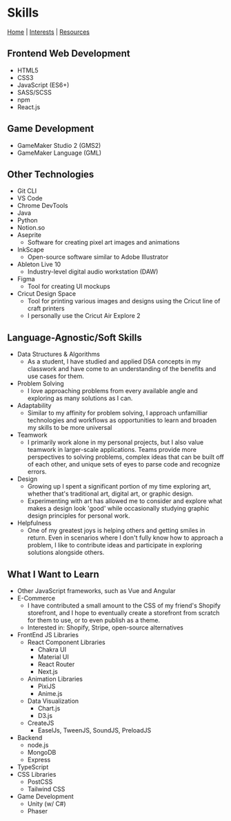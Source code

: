 # Skills

[Home](README.md) | [Interests](INTERESTS.md) | [Resources](RESOURCES.md)

## Frontend Web Development

- HTML5
- CSS3
- JavaScript (ES6+)
- SASS/SCSS
- npm
- React.js

## Game Development

- GameMaker Studio 2 (GMS2)
- GameMaker Language (GML)

## Other Technologies

- Git CLI
- VS Code
- Chrome DevTools
- Java
- Python
- Notion.so
- Aseprite
  - Software for creating pixel art images and animations
- InkScape
  - Open-source software similar to Adobe Illustrator
- Ableton Live 10
  - Industry-level digital audio workstation (DAW)
- Figma
  - Tool for creating UI mockups
- Cricut Design Space
  - Tool for printing various images and designs using the Cricut line of craft printers
  - I personally use the Cricut Air Explore 2

## Language-Agnostic/Soft Skills

- Data Structures & Algorithms
  - As a student, I have studied and applied DSA concepts in my classwork and have come to an understanding of the benefits and use cases for them.
- Problem Solving
  - I love approaching problems from every available angle and exploring as many solutions as I can.
- Adaptability
  - Similar to my affinity for problem solving, I approach unfamilliar technologies and workflows as opportunities to learn and broaden my skills to be more universal
- Teamwork
  - I primarily work alone in my personal projects, but I also value teamwork in larger-scale applications. Teams provide more perspectives to solving problems, complex ideas that can be built off of each other, and unique sets of eyes to parse code and recognize errors.
- Design
  - Growing up I spent a significant portion of my time exploring art, whether that's traditional art, digital art, or graphic design.
  - Experimenting with art has allowed me to consider and explore what makes a design look 'good' while occasionally studying graphic design principles for personal work.
- Helpfulness
  - One of my greatest joys is helping others and getting smiles in return. Even in scenarios where I don't fully know how to approach a problem, I like to contribute ideas and participate in exploring solutions alongside others.

## What I Want to Learn

- Other JavaScript frameworks, such as Vue and Angular
- E-Commerce
  - I have contributed a small amount to the CSS of my friend's Shopify storefront, and I hope to eventually create a storefront from scratch for them to use, or to even publish as a theme.
  - Interested in: Shopify, Stripe, open-source alternatives
- FrontEnd JS Libraries
  - React Component Libraries
    - Chakra UI
    - Material UI
    - React Router
    - Next.js
  - Animation Libraries
    - PixiJS
    - Anime.js
  - Data Visualization
    - Chart.js
    - D3.js
  - CreateJS
    - EaselJs, TweenJS, SoundJS, PreloadJS
- Backend
  - node.js
  - MongoDB
  - Express
- TypeScript
- CSS Libraries
  - PostCSS
  - Tailwind CSS
- Game Development
  - Unity (w/ C#)
  - Phaser